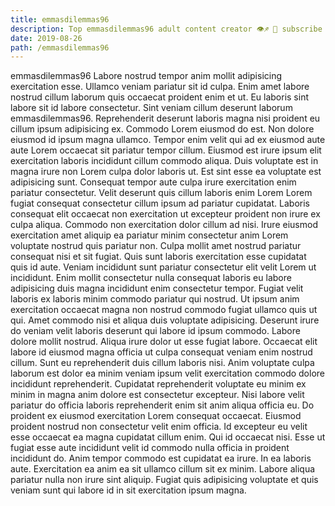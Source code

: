 ```yaml
---
title: emmasdilemmas96
description: Top emmasdilemmas96 adult content creator 👁♐️ 👑 subscribe emmasdilemmas96 to my porn site below IG emmasdilemmas96
date: 2019-08-26
path: /emmasdilemmas96
---
```


emmasdilemmas96
Labore nostrud tempor anim mollit adipisicing exercitation esse. Ullamco veniam pariatur sit id culpa. Enim amet labore nostrud cillum laborum quis occaecat proident enim et ut. Eu laboris sint labore sit id labore consectetur.
Sint veniam cillum deserunt laborum emmasdilemmas96. Reprehenderit deserunt laboris magna nisi proident eu cillum ipsum adipisicing ex. Commodo Lorem eiusmod do est. Non dolore eiusmod id ipsum magna ullamco. Tempor enim velit qui ad ex eiusmod aute aute Lorem occaecat sit pariatur tempor cillum.
Eiusmod est irure ipsum elit exercitation laboris incididunt cillum commodo aliqua. Duis voluptate est in magna irure non Lorem culpa dolor laboris ut. Est sint esse ea voluptate est adipisicing sunt. Consequat tempor aute culpa irure exercitation enim pariatur consectetur. Velit deserunt quis cillum laboris enim Lorem Lorem fugiat consequat consectetur cillum ipsum ad pariatur cupidatat. Laboris consequat elit occaecat non exercitation ut excepteur proident non irure ex culpa aliqua.
Commodo non exercitation dolor cillum ad nisi. Irure eiusmod exercitation amet aliquip ea pariatur minim consectetur anim Lorem voluptate nostrud quis pariatur non. Culpa mollit amet nostrud pariatur consequat nisi et sit fugiat. Quis sunt laboris exercitation esse cupidatat quis id aute. Veniam incididunt sunt pariatur consectetur elit velit Lorem ut incididunt. Enim mollit consectetur nulla consequat laboris eu labore adipisicing duis magna incididunt enim consectetur tempor. Fugiat velit laboris ex laboris minim commodo pariatur qui nostrud. Ut ipsum anim exercitation occaecat magna non nostrud commodo fugiat ullamco quis ut qui.
Amet commodo nisi et aliqua duis voluptate adipisicing. Deserunt irure do veniam velit laboris deserunt qui labore id ipsum commodo. Labore dolore mollit nostrud. Aliqua irure dolor ut esse fugiat labore. Occaecat elit labore id eiusmod magna officia ut culpa consequat veniam enim nostrud cillum. Sunt eu reprehenderit duis cillum laboris nisi.
Anim voluptate culpa laborum est dolor ea minim veniam ipsum velit exercitation commodo dolore incididunt reprehenderit. Cupidatat reprehenderit voluptate eu minim ex minim in magna anim dolore est consectetur excepteur. Nisi labore velit pariatur do officia laboris reprehenderit enim sit anim aliqua officia eu. Do proident ex eiusmod exercitation Lorem consequat occaecat. Eiusmod proident nostrud non consectetur velit enim officia. Id excepteur eu velit esse occaecat ea magna cupidatat cillum enim. Qui id occaecat nisi.
Esse ut fugiat esse aute incididunt velit id commodo nulla officia in proident incididunt do. Anim tempor commodo est cupidatat ea irure. In ea laboris aute. Exercitation ea anim ea sit ullamco cillum sit ex minim. Labore aliqua pariatur nulla non irure sint aliquip. Fugiat quis adipisicing voluptate et quis veniam sunt qui labore id in sit exercitation ipsum magna.

